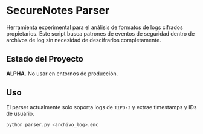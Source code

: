 # SecureNotes Parser

Herramienta experimental para el análisis de formatos de logs cifrados propietarios. Este script busca patrones de eventos de seguridad dentro de archivos de log sin necesidad de descifrarlos completamente.

## Estado del Proyecto

**ALPHA.** No usar en entornos de producción.

## Uso

El parser actualmente solo soporta logs de `TIPO-3` y extrae timestamps y IDs de usuario.

```bash
python parser.py <archivo_log>.enc
